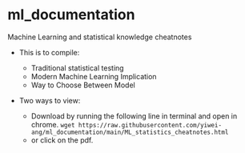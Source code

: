# ml_documentation
Machine Learning and statistical knowledge cheatnotes

* This is to compile:
  * Traditional statistical testing
  * Modern Machine Learning Implication
  * Way to Choose Between Model

* Two ways to view:
  * Download by running the following line in terminal and open in chrome.
 ```wget https://raw.githubusercontent.com/yiwei-ang/ml_documentation/main/ML_statistics_cheatnotes.html```
  * or click on the pdf.


